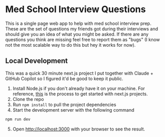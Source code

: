 # Med School Interview Questions
This is a single page web app to help with med school interview prep. These are the set of questions my friends got during their interviews and should give you an idea of what you might be asked. If there are any questions you think are missing feel free to report them as "bugs" (I know not the most scalable way to do this but hey it works for now).

## Local Development
This was a quick 30 minute next.js project I put together with Claude + GitHub Copilot so I figured it'd be good to keep it public.

1. Install Node.js if you don't already have it on your machine. For reference, [this](https://nextjs.org/learn-pages-router/basics/create-nextjs-app/setup) is the process to get started with next.js projects.
2. Clone the repo
3. Run `npm install` to pull the project dependencies
4. Start the development server with the following command
```bash
npm run dev
```
5. Open [http://localhost:3000](http://localhost:3000) with your browser to see the result.